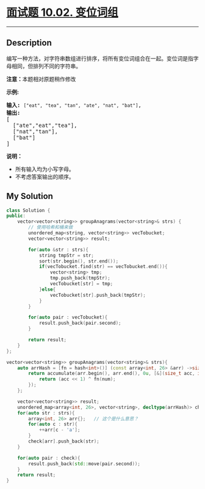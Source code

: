 # [面试题 10.02. 变位词组](https://leetcode-cn.com/problems/group-anagrams-lcci/)

---

## Description

<section>
<p>编写一种方法，对字符串数组进行排序，将所有变位词组合在一起。变位词是指字母相同，但排列不同的字符串。</p>
<p><strong>注意：</strong>本题相对原题稍作修改</p>
<p><strong>示例:</strong></p>
<pre><strong>输入:</strong> <code>["eat", "tea", "tan", "ate", "nat", "bat"]</code>,
<strong>输出:</strong>
[
  ["ate","eat","tea"],
  ["nat","tan"],
  ["bat"]
]</pre>
<p><strong>说明：</strong></p>
<ul>
	<li>所有输入均为小写字母。</li>
	<li>不考虑答案输出的顺序。</li>
</ul>
</section>


## My Solution

```cpp
class Solution {
public:
    vector<vector<string>> groupAnagrams(vector<string>& strs) {
        // 使用哈希和桶来做
        unordered_map<string, vector<string>> vecTobucket;
        vector<vector<string>> result;

        for(auto &str : strs){
            string tmpStr = str;
            sort(str.begin(), str.end());
            if(vecTobucket.find(str) == vecTobucket.end()){
                vector<string> tmp;
                tmp.push_back(tmpStr);
                vecTobucket[str] = tmp;
            }else{
                vecTobucket[str].push_back(tmpStr);
            }
        }

        for(auto pair : vecTobucket){
            result.push_back(pair.second);
        }

        return result;
    }
};
```

```cpp
vector<vector<string>> groupAnagrams(vector<string>& strs){
    auto arrHash = [fn = hash<int>()] (const array<int, 26> &arr) ->size_t{
        return accumulate(arr.begin(), arr.end(), 0u, [&](size_t acc, int num){
            return (acc << 1) ^ fn(num);
        });
    };

    vector<vector<string>> result;
    unordered_map<array<int, 26>, vector<string>, decltype(arrHash)> check(0, arrHash); // 为什么还有一个哈希
    for(auto str : strs){
        array<int, 26> arr{};   // 这个是什么意思？
        for(auto c : str){
            ++arr[c - 'a'];
        }
        check[arr].push_back(str);
    }

    for(auto pair : check){
        result.push_back(std::move(pair.second));
    }
    return result;
}
```


